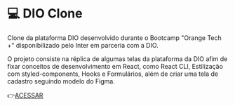 # 💻 DIO Clone

Clone da plataforma DIO desenvolvido durante o Bootcamp "Orange Tech +" disponibilizado pelo Inter em parceria com a DIO.

O projeto consiste na réplica de algumas telas da plataforma da DIO afim de fixar conceitos de desenvolvimento em React, como React CLI, Estilização com styled-components, Hooks e Formulários, além de criar uma tela de cadastro seguindo modelo do Figma.


👉[ACESSAR](https://clone-dio-camilafbc.vercel.app/)
